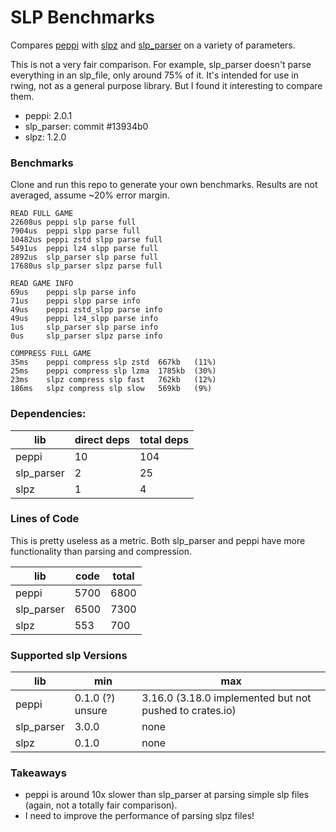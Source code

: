 # SLP Benchmarks

Compares
[peppi](https://github.com/hohav/peppi)
with
[slpz](https://github.com/AlexanderHarrison/slpz)
and
[slp_parser](https://github.com/AlexanderHarrison/slp_parser)
on a variety of parameters.

This is not a very fair comparison.
For example, slp_parser doesn't parse everything in an slp_file, only around 75% of it.
It's intended for use in rwing, not as a general purpose library.
But I found it interesting to compare them.

- peppi: 2.0.1
- slp_parser: commit #13934b0
- slpz: 1.2.0

### Benchmarks
Clone and run this repo to generate your own benchmarks.
Results are not averaged, assume ~20% error margin.

```
READ FULL GAME
22608us peppi slp parse full
7904us  peppi slpp parse full
10482us peppi zstd slpp parse full
5491us  peppi lz4 slpp parse full
2892us  slp_parser slp parse full
17680us slp_parser slpz parse full

READ GAME INFO
69us    peppi slp parse info
71us    peppi slpp parse info
49us    peppi zstd_slpp parse info
49us    peppi lz4_slpp parse info
1us     slp_parser slp parse info
0us     slp_parser slpz parse info

COMPRESS FULL GAME
35ms    peppi compress slp zstd  667kb   (11%)
25ms    peppi compress slp lzma  1785kb  (30%)
23ms    slpz compress slp fast   762kb   (12%)
186ms   slpz compress slp slow   569kb   (9%)
```

### Dependencies:
| lib | direct deps | total deps |
| ----- | ----- | ----- |
| peppi       | 10 | 104 |
| slp_parser  | 2  | 25  |
| slpz        | 1  | 4   |

### Lines of Code
This is pretty useless as a metric.
Both slp_parser and peppi have more functionality than parsing and compression.

| lib | code | total |
| ----- | ----- | ----- |
| peppi       | 5700 | 6800 |
| slp_parser  | 6500 | 7300 |
| slpz        | 553  | 700  |

### Supported slp Versions
| lib | min | max |
| ----- | ----- | ----- |
| peppi       | 0.1.0 (?) unsure | 3.16.0 (3.18.0 implemented but not pushed to crates.io) |
| slp_parser  | 3.0.0 | none |
| slpz        | 0.1.0 | none |

### Takeaways
- peppi is around 10x slower than slp_parser at parsing simple slp files (again, not a totally fair comparison).
- I need to improve the performance of parsing slpz files!

